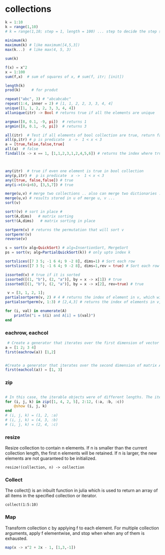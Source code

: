 #  collections

```julia
k = 1:10
k = range(1,10)
# k = range(1,10; step = 1, length = 100) ... step to decide the step side.. length to specify how many points.. step is calculated accordinly.. either specify step or length (not both)
 
minimum(k) 
maximum(k) # like maximum([4,5,3])
max(k...)  # like max(4, 5, 3)

sum(k)

f(x) = x^2
x = 1:100
sum(f,x)  # sum of squares of x, # sum(f, itr; [init]) 

length(k)
prod(k)     # for produt

repeat("abc", 3) # "abcabcabc"
repeat(1:4, inner = 2) # [1, 1, 2, 2, 3, 3, 4, 4]
unique([1, 1, 2, 2, 3, 3, 4, 4])
allunique(itr) -> Bool # returns true if all the elements are unique
```


```julia
argmax([8, 0.1, -9, pi])  # returns 1
argmin([8, 0.1, -9, pi])  # returns 3

all(itr)  # Test if all elements of bool collection are true, return false if a false value is present
all(p,itr) # p is predicate  x ->  1 < x < 3
a = [true,false,false,true]
all(a)  # false
findall(x -> x == 1, [1,1,2,3,1,2,4,5,6]) # returns the index where true in collection # [1, 2, 5]



any(itr)  # true if even one element is true in bool collection
any(p,itr) #  p is predicate  x ->  1 < x < 3
any([true, false,false]) # true
any(i->(4<i<6), [3,5,7]) # true
```

```julia
merge(u,v) # merge two collections .. also can merge two dictionaries .. if common keys... values of v will take precedence
merge(u,v) # results stored in u of merge u, v ... 
sort(v)

sort!(v) # sort in place # 
sort(A,dims)   # matrix sorting 
sort!(A,dims)   # matrix sorting in place

sortperm(v) # returns the permutation that will sort v
sortperm!(v)
reverse(v)

s = sort(v alg=QuickSort) # alg=InsertionSort, MergeSort 
ps = sort(v; alg=PartialQuickSort(k)) # only upto index k

sortslices([7 3 5; -1 6 4; 9 -2 8], dims=1) # Sort each row
sortslices([7 3 5; -1 6 4; 9 -2 8], dims=1,rev = true) # Sort each row in reverse order

issorted(v) # true if it is sorted
issorted([(1, "b"), (2, "a")], by = x -> x[1]) # true
issorted([(1, "b"), (2, "a")], by = x -> x[2], rev=true) # true

 v = [3, 1, 2, 1];
partialsortperm(v, 2) # 4 # returns the index of element in v, which will be at kth(2) index in sorted v
partialsortperm(v, 1:3) # [2,4,3] # returns the index of elements in v, s.t. they will be first 3 in sorted v
```


```julia
for (i, val) in enumerate(A)
    println("i = $(i) and A[i] = $(val)")
end
```

### eachrow, eachcol
```julia
 # Create a generator that iterates over the first dimension of vector or matrix A
a = [1 2; 3 4]
first(eachrow(a)) [1,2]


#Create a generator that iterates over the second dimension of matrix A
first(eachcol(a)) = [1, 3]
```

### zip
```julia

# In this case, the iterable objects were of different lengths. The iterator returned by the zip function will have the same length as the shortest of its inputs.
for (i, j, k) in zip([1, 4, 2, 5], 2:12, (:a, :b, :c))
    @show (i, j, k)
end
# (i, j, k) = (1, 2, :a)
# (i, j, k) = (4, 3, :b)
# (i, j, k) = (2, 4, :c)

```


### resize
Resize collection to contain n elements. If n is smaller than the current collection length, the first n elements will be retained. If n is larger, the new elements are not guaranteed to be initialized.

```
resize!(collection, n) -> collection
```

### Collect
The collect() is an inbuilt function in julia which is used to return an array of all items in the specified collection or iterator.

```
collect(1:5:10)
```

### Map

 Transform collection c by applying f to each element. For multiple collection arguments, apply f elementwise, and stop when when any of them is exhausted.

```julia
map(x -> x^2 + 2x - 1, [1,3,-1]) 


```